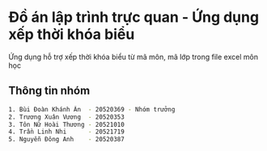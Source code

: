 # Đồ án lập trình trực quan - Ứng dụng xếp thời khóa biểu
Ứng dụng hỗ trợ xếp thời khóa biểu từ mã môn, mã lớp trong file excel môn học

## Thông tin nhóm
```bash
1. Bùi Đoàn Khánh Ân  - 20520369 - Nhóm trưởng
2. Trương Xuân Vương  - 20520353
3. Tôn Nữ Hoài Thương - 20521010
4. Trần Linh Nhi      - 20521719
5. Nguyễn Đông Anh    - 20520387
```
